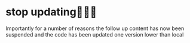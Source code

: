 # stop updating🔺🔺🔺

Importantly for a number of reasons the follow up content has now been suspended and the code has been updated one version lower than local

